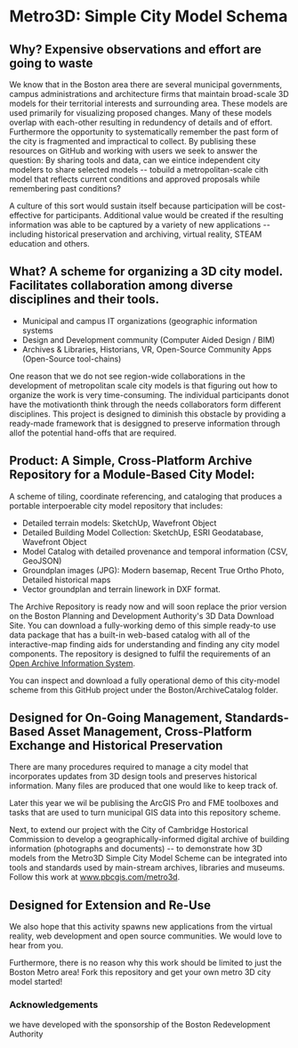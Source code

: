 <h1>Metro3D: Simple City Model Schema</h1>
<h2>Why? Expensive observations and effort are going to waste</h2>
<p>We know that in the Boston area there are several municipal governments, campus administrations and architecture firms that maintain broad-scale 3D models for their territorial interests and surrounding area.  These models are used primarily for visualizing proposed changes.  Many of these models overlap with each-other resulting in redundency of details and of effort.  Furthermore the opportunity to systematically remember the past form of the city is fragmented and impractical to collect.  
By publising these resources on GitHub and working with users we seek to answer the question: By sharing tools and data, can we eintice independent city modelers to share selected models -- tobuild a metropolitan-scale cith model that reflects current conditions and approved proposals while remembering past conditions? 
</p><p>
A culture of this sort would sustain itself because participation will be cost-effective for participants.  Additional value would be created if the resulting information was able to be captured by a variety of new applications -- including historical preservation and archiving, virtual reality, STEAM education and others.  
</p>   
<h2>What?  A scheme for organizing a 3D city model.  Facilitates collaboration among diverse disciplines and their tools.</h2>
<ul>
  <li>Municipal and campus IT organizations (geographic information systems
  <li>Design and Development community (Computer Aided Design / BIM)
  <li>Archives & Libraries, Historians, VR, Open-Source Community Apps  (Open-Source tool-chains) 
</ul>
<p>
 One reason that we do not see region-wide collaborations in the development of metropolitan scale city models is that figuring out how to organize the work is very time-consuming.  The individual participants donot have the motivationth think through the needs collaborators form different disciplines. This project is designed to diminish this obstacle by providing a ready-made framework that is desiggned to preserve information through allof the potential hand-offs that are required. 
<p>
<h2>Product: A Simple, Cross-Platform Archive Repository for a Module-Based City Model:</h2>
<p>A scheme of tiling, coordinate referencing, and cataloging that produces a portable interpoerable city model repository that includes:</p>
  <ul>
  <li>Detailed terrain models: SketchUp, Wavefront Object
   <li>Detailed Building Model Collection: SketchUp, ESRI Geodatabase, Wavefront Object
   <li>Model Catalog with detailed provenance and temporal information (CSV, GeoJSON) 
   <li>Groundplan images (JPG): Modern basemap, Recent True Ortho Photo, Detailed historical maps 
   <li>Vector groundplan and terrain linework in DXF format.
</ul>
<p>The Archive Repository is ready now and will soon replace the prior version on the Boston Planning and Development Authority's 3D Data Download Site. You can download a fully-working demo of this simple ready-to use data package that has a built-in web-based catalog with all of the interactive-map finding aids for understanding and finding any city model components.  The repository is designed to fulfil the requirements of an <a href="https://en.wikipedia.org/wiki/Open_Archival_Information_System">Open Archive Information System</a>. 
</p><p>
You can inspect and download a fully operational demo of this city-model scheme from this GitHub project under the Boston/ArchiveCatalog folder. 
<h2>Designed for On-Going Management, Standards-Based Asset Management, Cross-Platform Exchange and Historical Preservation</h2>
<p>There are many procedures required to manage a city model that incorporates updates from 3D design tools and preserves historical information.  Many files are produced that one would like to keep track of.  
<p>Later this year we wil be publising the ArcGIS Pro and FME toolboxes and tasks that are used to turn municipal GIS data into this repository scheme.
<p>Next, to extend our project with the City of Cambridge Hostorical Commission to develop a geographically-informed digital archive of building information (photographs and documents) -- to demonstrate how 3D models from the Metro3D Simple City Model Scheme can be integrated into tools and standards used by main-stream archives, libraries and museums.  Follow this work at <a href="http://www.pbcgis.com/metro3d">www.pbcgis.com/metro3d</a>.

<h2>Designed for Extension and Re-Use</h2>

<p>We also hope that this activity spawns new applications from the virtual reality, web development and open source communities.  We would love to hear from you. 
<p>Furthermore, there is no reason why this work should be limited to just the Boston Metro area!  Fork this repository and get your own metro 3D city model started!
     
<h3>Acknowledgements</h3>
     we have developed with the sponsorship of the Boston Redevelopment Authority 

